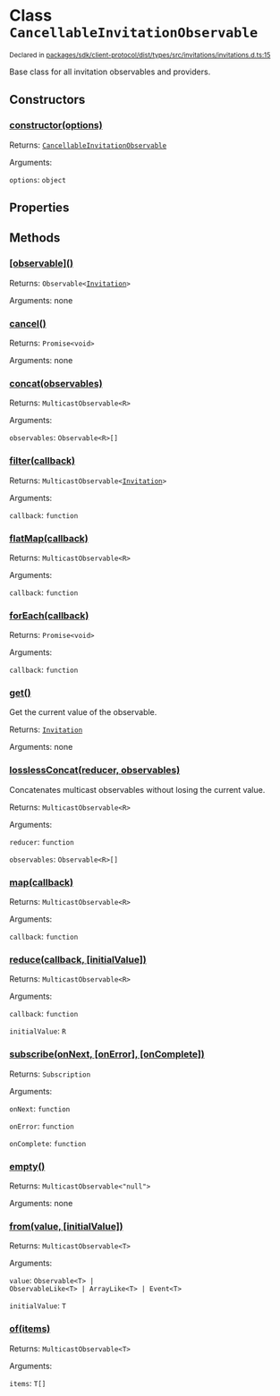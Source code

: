 # Class `CancellableInvitationObservable`
<sub>Declared in [packages/sdk/client-protocol/dist/types/src/invitations/invitations.d.ts:15]()</sub>


Base class for all invitation observables and providers.


## Constructors
### [constructor(options)]()



Returns: <code>[CancellableInvitationObservable](/api/@dxos/react-client/classes/CancellableInvitationObservable)</code>

Arguments: 

`options`: <code>object</code>


## Properties


## Methods
### [\[observable\]()]()



Returns: <code>Observable&lt;[Invitation](/api/@dxos/react-client/interfaces/Invitation)&gt;</code>

Arguments: none

### [cancel()]()



Returns: <code>Promise&lt;void&gt;</code>

Arguments: none

### [concat(observables)]()



Returns: <code>MulticastObservable&lt;R&gt;</code>

Arguments: 

`observables`: <code>Observable&lt;R&gt;[]</code>

### [filter(callback)]()



Returns: <code>MulticastObservable&lt;[Invitation](/api/@dxos/react-client/interfaces/Invitation)&gt;</code>

Arguments: 

`callback`: <code>function</code>

### [flatMap(callback)]()



Returns: <code>MulticastObservable&lt;R&gt;</code>

Arguments: 

`callback`: <code>function</code>

### [forEach(callback)]()



Returns: <code>Promise&lt;void&gt;</code>

Arguments: 

`callback`: <code>function</code>

### [get()]()



Get the current value of the observable.


Returns: <code>[Invitation](/api/@dxos/react-client/interfaces/Invitation)</code>

Arguments: none

### [losslessConcat(reducer, observables)]()



Concatenates multicast observables without losing the current value.


Returns: <code>MulticastObservable&lt;R&gt;</code>

Arguments: 

`reducer`: <code>function</code>

`observables`: <code>Observable&lt;R&gt;[]</code>

### [map(callback)]()



Returns: <code>MulticastObservable&lt;R&gt;</code>

Arguments: 

`callback`: <code>function</code>

### [reduce(callback, \[initialValue\])]()



Returns: <code>MulticastObservable&lt;R&gt;</code>

Arguments: 

`callback`: <code>function</code>

`initialValue`: <code>R</code>

### [subscribe(onNext, \[onError\], \[onComplete\])]()



Returns: <code>Subscription</code>

Arguments: 

`onNext`: <code>function</code>

`onError`: <code>function</code>

`onComplete`: <code>function</code>

### [empty()]()



Returns: <code>MulticastObservable&lt;"null"&gt;</code>

Arguments: none

### [from(value, \[initialValue\])]()



Returns: <code>MulticastObservable&lt;T&gt;</code>

Arguments: 

`value`: <code>Observable&lt;T&gt; | ObservableLike&lt;T&gt; | ArrayLike&lt;T&gt; | Event&lt;T&gt;</code>

`initialValue`: <code>T</code>

### [of(items)]()



Returns: <code>MulticastObservable&lt;T&gt;</code>

Arguments: 

`items`: <code>T[]</code>
